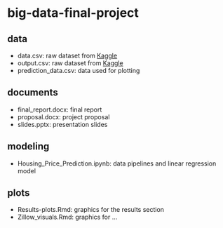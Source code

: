 # big-data-final-project

## data
-	data.csv: raw dataset from [Kaggle](https://www.kaggle.com/datasets/shree1992/housedata)
-	output.csv: raw dataset from [Kaggle](https://www.kaggle.com/datasets/shree1992/housedata)
-	prediction_data.csv: data used for plotting
## documents
-	final_report.docx: final report
-	proposal.docx: project proposal
-	slides.pptx: presentation slides
## modeling
-	Housing_Price_Prediction.ipynb: data pipelines and linear regression model
## plots
-	Results-plots.Rmd: graphics for the results section
-	Zillow_visuals.Rmd: graphics for ... 
